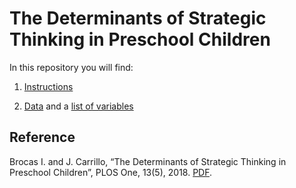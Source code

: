 # The Determinants of Strategic Thinking in Preschool Children

In this repository you will find: 

1. [Instructions](https://raw.githubusercontent.com/labelinstitute/dev_DM/main/Strategy_PreK/Instructions_Strategy_PreK.pdf) 

2. [Data](https://github.com/labelinstitute/dev_DM/tree/main/Strategy_PreK/Data.xslx) and a [list of variables](https://raw.githubusercontent.com/labelinstitute/dev_DM/main/Strategy_PreK/Variables_Strategy_PreK.pdf)


## Reference
Brocas I. and J. Carrillo, “The Determinants of Strategic Thinking in Preschool Children”, PLOS One, 13(5), 2018. [PDF](https://isabellebrocas.org/Research/pre-K.pdf).
